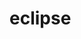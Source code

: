 # eclipse
<!--Integraçaõ da IDE Eclipse com GitHub <img src="https://cdn.jsdelivr.net/gh/devicons/devicon/icons/java/java-original.svg" />-->
